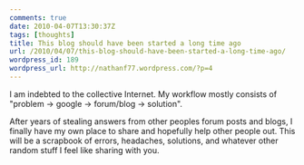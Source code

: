 ```yaml
---
comments: true
date: 2010-04-07T13:30:37Z
tags: [thoughts]
title: This blog should have been started a long time ago
url: /2010/04/07/this-blog-should-have-been-started-a-long-time-ago/
wordpress_id: 189
wordpress_url: http://nathanf77.wordpress.com/?p=4
---
```


I am indebted to the collective Internet.
My workflow mostly consists of "problem -&gt; google -&gt; forum/blog -&gt; solution".

After years of stealing answers from other peoples forum posts and blogs,
I finally have my own place to share and hopefully help other people out.
This will be a scrapbook of errors, headaches, solutions, and whatever other random stuff I feel like sharing with you.

